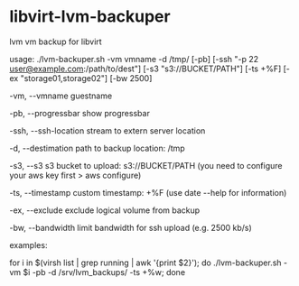 libvirt-lvm-backuper
====================

lvm vm backup for libvirt


usage: ./lvm-backuper.sh -vm vmname -d /tmp/ [-pb] [-ssh "-p 22 user@example.com:/path/to/dest"] [-s3 "s3://BUCKET/PATH"] [-ts +%F] [-ex "storage01,storage02"] [-bw 2500]

-vm, 		--vmname 	    	guestname

-pb,	--progressbar	    show progressbar

-ssh,   --ssh-location 	stream to extern server location

-d, 		--destimation 	path to backup location: /tmp

-s3,    --s3            s3 bucket to upload: s3://BUCKET/PATH (you need to configure your aws key first > aws configure)

-ts,		--timestamp	    custom timestamp: +%F (use date --help for information)

-ex,    --exclude       exclude logical volume from backup

-bw,    --bandwidth     limit bandwidth for ssh upload (e.g. 2500 kb/s)


examples:

for i in $(virsh list | grep running | awk '{print $2}'); do ./lvm-backuper.sh -vm $i -pb -d /srv/lvm_backups/ -ts +%w; done
